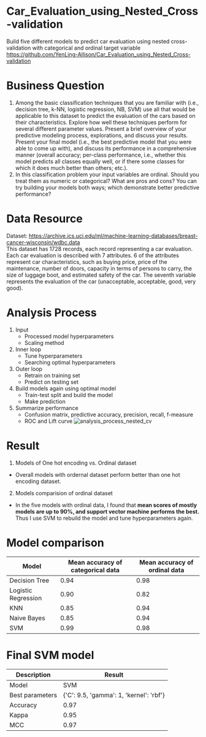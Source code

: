 # Car_Evaluation_using_Nested_Cross-validation
Build five different models to predict car evaluation using nested cross-validation with categorical and ordinal target variable
https://github.com/YenLing-Allison/Car_Evaluation_using_Nested_Cross-validation

# Business Question
1. Among the basic classification techniques that you are familiar with (i.e., decision tree, k-NN, logistic regression, NB, SVM) use all that would be applicable to this dataset to predict the evaluation of the cars based on their characteristics. Explore how well these techniques perform for several different parameter values. Present a brief overview of your predictive modeling process, explorations, and discuss your results. Present your final model (i.e., the best predictive model that you were able to come up with), and discuss its performance in a comprehensive manner (overall accuracy; per-class performance, i.e., whether this model predicts all classes equally well, or if there some classes for which it does much better than others; etc.).
2. In this classification problem your input variables are ordinal. Should you treat them as numeric or categorical? What are pros and cons? You can try building your models both ways; which demonstrate better predictive performance?

# Data Resource
Dataset: [https://archive.ics.uci.edu/ml/machine-learning-databases/breast-cancer-wisconsin/wdbc.data ](https://archive.ics.uci.edu/dataset/19/car+evaluation)   
This dataset has 1728 records, each record representing a car evaluation. Each car evaluation is described with 7 attributes. 6 of the attributes represent car characteristics, such as buying price, price of the maintenance, number of doors, capacity in terms of persons to carry, the size of luggage boot, and estimated safety of the car. The seventh variable represents the evaluation of the car (unacceptable, acceptable, good, very good).

# Analysis Process
1. Input
   * Processed model hyperparameters  
   * Scaling method
2. Inner loop   
   * Tune hyperparameters  
   * Searching optimal hyperparameters  
3. Outer loop  
   * Retrain on training set
   * Predict on testing set
4. Build models again using optimal model  
   * Train-test split and build the model
   * Make prediction
5. Summarize performance  
   * Confusion matrix, predictive accuracy, precision, recall, f-measure
   * ROC and Lift curve
![analysis_process_nested_cv](https://github.com/YenLing-Allison/Car_Evaluation_using_Nested_Cross-validation/assets/144725779/44dbbe65-702a-4abd-9163-83ffb0636042)


# Result
1. Models of One hot encoding vs. Ordinal dataset
* Overall models with ordernal dataset perform better than one hot encoding dataset.  

2. Models comparision of ordinal dataset  
* In the five models with ordinal data, I found that **mean scores of mostly models are up to 90%, and support vector machine performs the best.** Thus I use SVM to rebuild the model and tune hyperparameters again.

# Model comparison  
Model | Mean accuracy of categorical data | Mean accuracy of ordinal data
--- | --- | --- 
Decision Tree | 0.94 | 0.98 
Logistic Regression | 0.90 | 0.82 
KNN | 0.85 | 0.94 
Naive Bayes | 0.85 | 0.94 
SVM | 0.99 | 0.98 

# Final SVM model  
Description | Result 
--- | --- 
Model | SVM 
Best parameters | {'C': 9.5, 'gamma': 1, 'kernel': 'rbf'} 
Accuracy | 0.97 
Kappa | 0.95 
MCC | 0.97 


